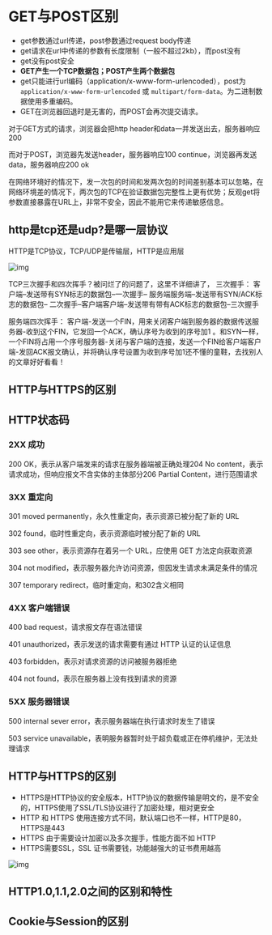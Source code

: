 # GET与POST区别

- get参数通过url传递，post参数通过request body传递
- get请求在url中传递的参数有长度限制（一般不超过2kb），而post没有
- get没有post安全
- **GET产生一个TCP数据包；POST产生两个数据包**
- get只能进行url编码（application/x-www-form-urlencoded），post为`application/x-www-form-urlencoded` 或 `multipart/form-data`。为二进制数据使用多重编码。
- GET在浏览器回退时是无害的，而POST会再次提交请求。

对于GET方式的请求，浏览器会把http header和data一并发送出去，服务器响应200

而对于POST，浏览器先发送header，服务器响应100 continue，浏览器再发送data，服务器响应200 ok

在网络环境好的情况下，发一次包的时间和发两次包的时间差别基本可以忽略，在网络环境差的情况下，两次包的TCP在验证数据包完整性上更有优势；反观get将参数直接暴露在URL上，非常不安全，因此不能用它来传递敏感信息。

## http是tcp还是udp?是哪一层协议

HTTP是TCP协议，TCP/UDP是传输层，HTTP是应用层

![img](https://tts-markdown.oss-cn-beijing.aliyuncs.com/img/v2-bccb3abb09ecd626c771c9474f8cd763_720w.jpg)


TCP三次握手和四次挥手？被问烂了的问题了，这里不详细讲了，
三次握手：
客户端–发送带有SYN标志的数据包–一次握手–
服务端服务端–发送带有SYN/ACK标志的数据包–
二次握手–客户端客户端–发送带有带有ACK标志的数据包–三次握手

服务端四次挥手：
客户端-发送一个FIN，用来关闭客户端到服务器的数据传送服务器-收到这个FIN，它发回一个ACK，确认序号为收到的序号加1 。和SYN一样，一个FIN将占用一个序号服务器-关闭与客户端的连接，发送一个FIN给客户端客户端-发回ACK报文确认，并将确认序号设置为收到序号加1还不懂的童鞋，去找别人的文章好好看看！

## HTTP与HTTPS的区别

## HTTP状态码

### 2XX 成功

200 OK，表示从客户端发来的请求在服务器端被正确处理204 No content，表示请求成功，但响应报文不含实体的主体部分206 Partial Content，进行范围请求

### 3XX 重定向

301 moved permanently，永久性重定向，表示资源已被分配了新的 URL

302 found，临时性重定向，表示资源临时被分配了新的 URL

303 see other，表示资源存在着另一个 URL，应使用 GET 方法定向获取资源

304 not modified，表示服务器允许访问资源，但因发生请求未满足条件的情况

307 temporary redirect，临时重定向，和302含义相同

### 4XX 客户端错误

400 bad request，请求报文存在语法错误

401 unauthorized，表示发送的请求需要有通过 HTTP 认证的认证信息

403 forbidden，表示对请求资源的访问被服务器拒绝

404 not found，表示在服务器上没有找到请求的资源

### 5XX 服务器错误

500 internal sever error，表示服务器端在执行请求时发生了错误

503 service unavailable，表明服务器暂时处于超负载或正在停机维护，无法处理请求

## HTTP与HTTPS的区别

- HTTPS是HTTP协议的安全版本，HTTP协议的数据传输是明文的，是不安全的，HTTPS使用了SSL/TLS协议进行了加密处理，相对更安全
- HTTP 和 HTTPS 使用连接方式不同，默认端口也不一样，HTTP是80，HTTPS是443
- HTTPS 由于需要设计加密以及多次握手，性能方面不如 HTTP
- HTTPS需要SSL，SSL 证书需要钱，功能越强大的证书费用越高

![img](https://tts-markdown.oss-cn-beijing.aliyuncs.com/img/0e409fc0-b20c-11eb-85f6-6fac77c0c9b3.png)

## HTTP1.0,1.1,2.0之间的区别和特性





## Cookie与Session的区别

